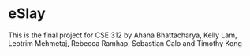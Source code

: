 # eSlay
This is the final project for CSE 312 by Ahana Bhattacharya, Kelly Lam, Leotrim Mehmetaj, Rebecca Ramhap, Sebastian Calo and Timothy Kong 
